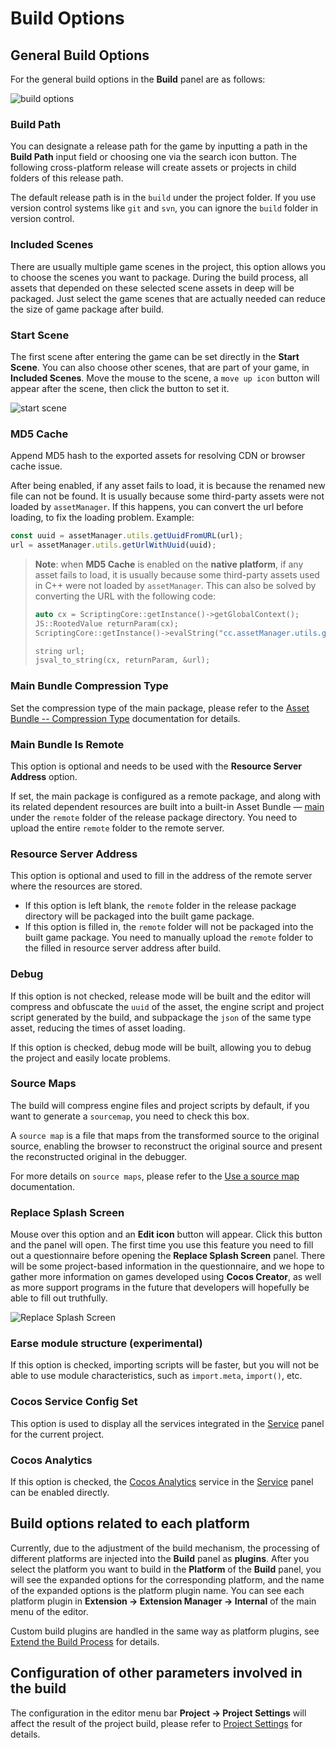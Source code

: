 # Build Options

## General Build Options

For the general build options in the **Build** panel are as follows:

![build options](./build-options/options.png)

### Build Path

You can designate a release path for the game by inputting a path in the **Build Path** input field or choosing one via the search icon button. The following cross-platform release will create assets or projects in child folders of this release path.

The default release path is in the `build` under the project folder. If you use version control systems like `git` and `svn`, you can ignore the `build` folder in version control.

### Included Scenes

There are usually multiple game scenes in the project, this option allows you to choose the scenes you want to package. During the build process, all assets that depended on these selected scene assets in deep will be packaged. Just select the game scenes that are actually needed can reduce the size of game package after build.

### Start Scene

The first scene after entering the game can be set directly in the **Start Scene**. You can also choose other scenes, that are part of your game, in **Included Scenes**. Move the mouse to the scene, a `move up icon` button will appear after the scene, then click the button to set it.

![start scene](./build-options/start_scene.png)

### MD5 Cache

Append MD5 hash to the exported assets for resolving CDN or browser cache issue.

After being enabled, if any asset fails to load, it is because the renamed new file can not be found. It is usually because some third-party assets were not loaded by `assetManager`. If this happens, you can convert the url before loading, to fix the loading problem. Example:

```typescript
const uuid = assetManager.utils.getUuidFromURL(url);
url = assetManager.utils.getUrlWithUuid(uuid);
```

> **Note**: when **MD5 Cache** is enabled on the **native platform**, if any asset fails to load, it is usually because some third-party assets used in C++ were not loaded by `assetManager`. This can also be solved by converting the URL with the following code:
>
> ```cpp
> auto cx = ScriptingCore::getInstance()->getGlobalContext();
> JS::RootedValue returnParam(cx);
> ScriptingCore::getInstance()->evalString("cc.assetManager.utils.getUrlWithUuid(cc.assetManager.utils.getUuidFromURL('url'))", &returnParam);
>
> string url;
> jsval_to_string(cx, returnParam, &url);
> ```

### Main Bundle Compression Type

Set the compression type of the main package, please refer to the [Asset Bundle -- Compression Type](../../asset/bundle.md#compression-type) documentation for details.

### Main Bundle Is Remote

This option is optional and needs to be used with the **Resource Server Address** option.

If set, the main package is configured as a remote package, and along with its related dependent resources are built into a built-in Asset Bundle — [main](../../asset/bundle.md#the-built-in-asset-bundle) under the `remote` folder of the release package directory. You need to upload the entire `remote` folder to the remote server.

### Resource Server Address

This option is optional and used to fill in the address of the remote server where the resources are stored.

- If this option is left blank, the `remote` folder in the release package directory will be packaged into the built game package.
- If this option is filled in, the `remote` folder will not be packaged into the built game package. You need to manually upload the `remote` folder to the filled in resource server address after build.

### Debug

If this option is not checked, release mode will be built and the editor will compress and obfuscate the `uuid` of the asset, the engine script and project script generated by the build, and subpackage the `json` of the same type asset, reducing the times of asset loading.

If this option is checked, debug mode will be built, allowing you to debug the project and easily locate problems.

### Source Maps

The build will compress engine files and project scripts by default, if you want to generate a `sourcemap`, you need to check this box.

A `source map` is a file that maps from the transformed source to the original source, enabling the browser to reconstruct the original source and present the reconstructed original in the debugger.

For more details on `source maps`, please refer to the [Use a source map](https://developer.mozilla.org/en-US/docs/Tools/Debugger/How_to/Use_a_source_map) documentation.

### Replace Splash Screen

Mouse over this option and an **Edit icon** button will appear. Click this button and the panel will open. The first time you use this feature you need to fill out a questionnaire before opening the **Replace Splash Screen** panel. There will be some project-based information in the questionnaire, and we hope to gather more information on games developed using **Cocos Creator**, as well as more support programs in the future that developers will hopefully be able to fill out truthfully.

![Replace Splash Screen](build-options/splash-setting.png)

### Earse module structure (experimental)

If this option is checked, importing scripts will be faster, but you will not be able to use module characteristics, such as `import.meta`, `import()`, etc.

<!--
### 内联所有 SpriteFrame
自动合并资源时，将所有 SpriteFrame 与被依赖的资源合并到同一个包中。建议网页平台开启，启用后会略微增大总包体，多消耗一点点网络流量，但是能显著减少网络请求数量。建议原生平台关闭，因为会增大热更新时的体积。

### Merge all JSON that the Start Scene depends on

When merging assets automatically, all `JSON` files that the **Start Scene** depends on are merged into the package that contains the **Start Scene**. This option is disabled by default. When enabled, it will not increase the overall game size, but if these `JSON` is also used by other scenes, then CPU overhead may increase slightly when they are loaded again.
-->

### Cocos Service Config Set

This option is used to display all the services integrated in the [Service](https://service.cocos.com/document/en/) panel for the current project.

### Cocos Analytics

If this option is checked, the [Cocos Analytics](https://n-analytics.cocos.com/docs/en/) service in the [Service](https://service.cocos.com/document/en/) panel can be enabled directly.

## Build options related to each platform

Currently, due to the adjustment of the build mechanism, the processing of different platforms are injected into the **Build** panel as **plugins**. After you select the platform you want to build in the **Platform** of the **Build** panel, you will see the expanded options for the corresponding platform, and the name of the expanded options is the platform plugin name. You can see each platform plugin in **Extension -> Extension Manager -> Internal** of the main menu of the editor.

Custom build plugins are handled in the same way as platform plugins, see [Extend the Build Process](custom-build-plugin.md) for details.

## Configuration of other parameters involved in the build

The configuration in the editor menu bar **Project -> Project Settings** will affect the result of the project build, please refer to [Project Settings](../project/index.md) for details.

